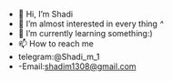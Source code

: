 - 👋 Hi, I’m Shadi
- 👀 I’m  almost interested in every thing *^*
- 🌱 I’m currently learning something:)
- 📫 How to reach me
- telegram:@Shadi_m_1
- -Email:shadim1308@gmail.com
<!---
Shadim09/Shadim09 is a ✨ special ✨ repository because its `README.md` (this file) appears on your GitHub profile.
You can click the Preview link to take a look at your changes.
--->
